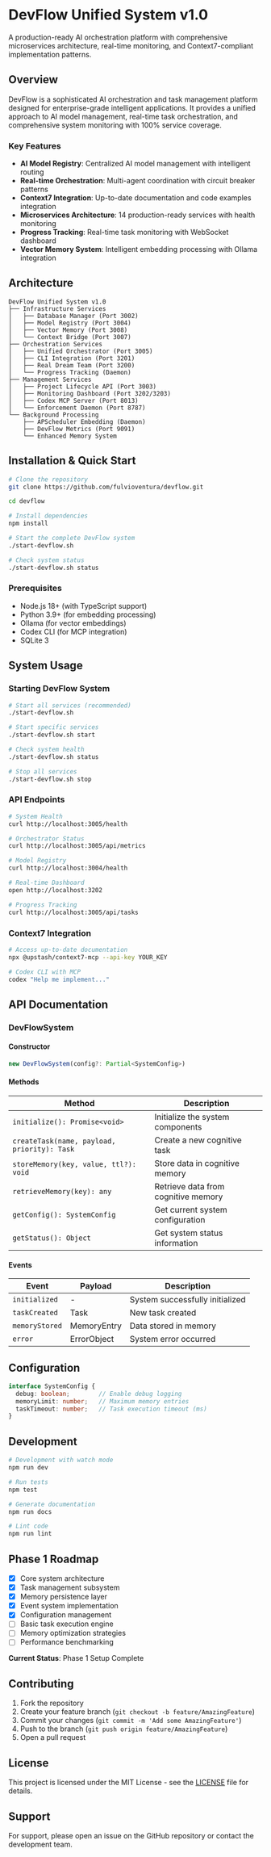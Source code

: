 # DevFlow Unified System v1.0

A production-ready AI orchestration platform with comprehensive microservices architecture, real-time monitoring, and Context7-compliant implementation patterns.

## Overview

DevFlow is a sophisticated AI orchestration and task management platform designed for enterprise-grade intelligent applications. It provides a unified approach to AI model management, real-time task orchestration, and comprehensive system monitoring with 100% service coverage.

### Key Features

- **AI Model Registry**: Centralized AI model management with intelligent routing
- **Real-time Orchestration**: Multi-agent coordination with circuit breaker patterns
- **Context7 Integration**: Up-to-date documentation and code examples integration
- **Microservices Architecture**: 14 production-ready services with health monitoring
- **Progress Tracking**: Real-time task monitoring with WebSocket dashboard
- **Vector Memory System**: Intelligent embedding processing with Ollama integration

## Architecture

```
DevFlow Unified System v1.0
├── Infrastructure Services
│   ├── Database Manager (Port 3002)
│   ├── Model Registry (Port 3004)
│   ├── Vector Memory (Port 3008)
│   └── Context Bridge (Port 3007)
├── Orchestration Services
│   ├── Unified Orchestrator (Port 3005)
│   ├── CLI Integration (Port 3201)
│   ├── Real Dream Team (Port 3200)
│   └── Progress Tracking (Daemon)
├── Management Services
│   ├── Project Lifecycle API (Port 3003)
│   ├── Monitoring Dashboard (Port 3202/3203)
│   ├── Codex MCP Server (Port 8013)
│   └── Enforcement Daemon (Port 8787)
└── Background Processing
    ├── APScheduler Embedding (Daemon)
    ├── DevFlow Metrics (Port 9091)
    └── Enhanced Memory System
```

## Installation & Quick Start

```bash
# Clone the repository
git clone https://github.com/fulvioventura/devflow.git

cd devflow

# Install dependencies
npm install

# Start the complete DevFlow system
./start-devflow.sh

# Check system status
./start-devflow.sh status
```

### Prerequisites

- Node.js 18+ (with TypeScript support)
- Python 3.9+ (for embedding processing)
- Ollama (for vector embeddings)
- Codex CLI (for MCP integration)
- SQLite 3

## System Usage

### Starting DevFlow System

```bash
# Start all services (recommended)
./start-devflow.sh

# Start specific services
./start-devflow.sh start

# Check system health
./start-devflow.sh status

# Stop all services
./start-devflow.sh stop
```

### API Endpoints

```bash
# System Health
curl http://localhost:3005/health

# Orchestrator Status
curl http://localhost:3005/api/metrics

# Model Registry
curl http://localhost:3004/health

# Real-time Dashboard
open http://localhost:3202

# Progress Tracking
curl http://localhost:3005/api/tasks
```

### Context7 Integration

```bash
# Access up-to-date documentation
npx @upstash/context7-mcp --api-key YOUR_KEY

# Codex CLI with MCP
codex "Help me implement..."
```

## API Documentation

### DevFlowSystem

#### Constructor

```typescript
new DevFlowSystem(config?: Partial<SystemConfig>)
```

#### Methods

| Method | Description |
|--------|-------------|
| `initialize(): Promise<void>` | Initialize the system components |
| `createTask(name, payload, priority): Task` | Create a new cognitive task |
| `storeMemory(key, value, ttl?): void` | Store data in cognitive memory |
| `retrieveMemory(key): any` | Retrieve data from cognitive memory |
| `getConfig(): SystemConfig` | Get current system configuration |
| `getStatus(): Object` | Get system status information |

#### Events

| Event | Payload | Description |
|-------|---------|-------------|
| `initialized` | - | System successfully initialized |
| `taskCreated` | Task | New task created |
| `memoryStored` | MemoryEntry | Data stored in memory |
| `error` | ErrorObject | System error occurred |

## Configuration

```typescript
interface SystemConfig {
  debug: boolean;        // Enable debug logging
  memoryLimit: number;   // Maximum memory entries
  taskTimeout: number;   // Task execution timeout (ms)
}
```

## Development

```bash
# Development with watch mode
npm run dev

# Run tests
npm test

# Generate documentation
npm run docs

# Lint code
npm run lint
```

## Phase 1 Roadmap

- [x] Core system architecture
- [x] Task management subsystem
- [x] Memory persistence layer
- [x] Event system implementation
- [x] Configuration management
- [ ] Basic task execution engine
- [ ] Memory optimization strategies
- [ ] Performance benchmarking

**Current Status**: Phase 1 Setup Complete

## Contributing

1. Fork the repository
2. Create your feature branch (`git checkout -b feature/AmazingFeature`)
3. Commit your changes (`git commit -m 'Add some AmazingFeature'`)
4. Push to the branch (`git push origin feature/AmazingFeature`)
5. Open a pull request

## License

This project is licensed under the MIT License - see the [LICENSE](LICENSE) file for details.

## Support

For support, please open an issue on the GitHub repository or contact the development team.